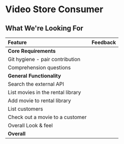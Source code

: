 # Video Store Consumer
## What We're Looking For

Feature | Feedback
:------------- | :-------------
**Core Requirements** |
Git hygiene - pair contribution |
Comprehension questions |
**General Functionality** |
Search the external API |
List movies in the rental library |
Add movie to rental library |
List customers |
Check out a movie to a customer |
Overall Look & feel |
**Overall** |
